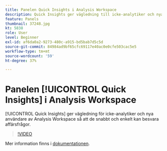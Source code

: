 ```yaml
---
title: Panelen Quick Insights i Analysis Workspace
description: Quick Insights ger vägledning till icke-analytiker och nya användare av Analysis Workspace så att de snabbt och enkelt kan lära sig att svara på affärsfrågor.
feature: Panels
thumbnail: 37248.jpg
kt: 5838
role: User
level: Beginner
exl-id: af6da0a2-9273-480c-a915-bd5bab7d5c5d
source-git-commit: 84984ad9bf65cfc69117e40ac0e0cfe503cac5e5
workflow-type: tm+mt
source-wordcount: '59'
ht-degree: 37%

---
```


# Panelen [!UICONTROL Quick Insights] i Analysis Workspace

[!UICONTROL Quick Insights] ger vägledning för icke-analytiker och nya användare av Analysis Workspace så att de snabbt och enkelt kan besvara affärsfrågor.

>[!VIDEO](https://video.tv.adobe.com/v/37248/?quality=12&learn=on)

Mer information finns i [dokumentationen](https://experienceleague.adobe.com/docs/analytics/analyze/analysis-workspace/panels/quickinsight.html).
